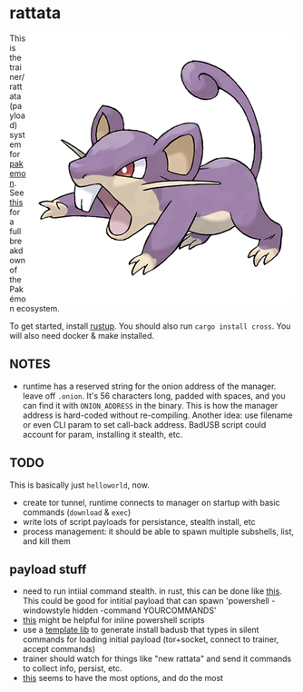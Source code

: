 # rattata

<img src="logo.png" alt="rattata" align="right" />

This is the trainer/rattata (payload) system for [pakemon](https://github.com/notnullgames/pakemon). See [this](https://github.com/notnullgames/pakemon/wiki/Projects) for a full breakdown of the Pakémon ecosystem.

To get started, install [rustup](https://rustup.rs/). You should also run `cargo install cross`. You will also need docker & make installed.


## NOTES

- runtime has a reserved string for the onion address of the manager. leave off `.onion`. It's 56 characters long, padded with spaces, and you can find it with `ONION_ADDRESS` in the binary. This is how the manager address is hard-coded without re-compiling. Another idea: use filename or even CLI param to set call-back address. BadUSB script could account for param, installing it stealth, etc.

## TODO

This is basically just `helloworld`, now.

- create tor tunnel, runtime connects to manager on startup with basic commands (`download` & `exec`)
- write lots of script payloads for persistance, stealth install, etc
- process management: it should be able to spawn multiple subshells, list, and kill them


## payload stuff

- need to run intiial command stealth. in rust, this can be done like [this](https://stackoverflow.com/questions/29763647/how-to-make-a-program-that-does-not-display-the-console-window). This could be good for intitial payload that can spawn 'powershell -windowstyle hidden -command YOURCOMMANDS'
- [this](https://github.com/cfsamson/powershell-script) might be helpful for inline powershell scripts
- use a [template lib](https://blog.logrocket.com/top-3-templating-libraries-for-rust/) to generate install badusb that types in silent commands for loading initial payload (tor+socket, connect to trainer, accept commands)
- trainer should watch for things like "new rattata" and send it commands to collect info, persist, etc.
- [this](https://github.com/arrase/Raspiducky) seems to have the most options, and do the most

